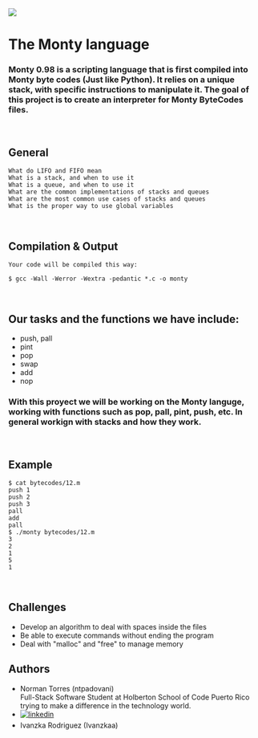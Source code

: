 <body>
<img src="https://npr.brightspotcdn.com/dims4/default/aacc2fe/2147483647/strip/true/crop/870x536+67+0/resize/880x542!/quality/90/?url=http%3A%2F%2Fnpr-brightspot.s3.amazonaws.com%2Flegacy%2Fsites%2Fradiowest%2Ffiles%2F201507%2Fmonty_python3.jpg">

<br>
<h1>The Monty language</h1>

<h3>Monty 0.98 is a scripting language that is first compiled into Monty byte codes (Just like Python). It relies on a unique stack, with specific instructions to manipulate it. The goal of this project is to create an interpreter for Monty ByteCodes files.</h3>
<br>
<h2>General</h2>

    What do LIFO and FIFO mean
    What is a stack, and when to use it
    What is a queue, and when to use it
    What are the common implementations of stacks and queues
    What are the most common use cases of stacks and queues
    What is the proper way to use global variables
<br>
<h2>Compilation & Output</h2>

    Your code will be compiled this way:

    $ gcc -Wall -Werror -Wextra -pedantic *.c -o monty
<br>
<h2>Our tasks and the functions we have include:</h2>
<ul>
<li>push, pall</li>
<li>pint</li>
<li>pop</li>
<li>swap</li>
<li>add</li>
<li>nop</li>
</ul>
<h3>With this proyect we will be working on the Monty languge, working with functions such as pop, pall, pint, push, etc. In general workign with stacks and how they work.</h3>
<br>
<h2>Example</h2>

    $ cat bytecodes/12.m
    push 1
    push 2
    push 3
    pall
    add
    pall
    $ ./monty bytecodes/12.m
    3
    2
    1
    5
    1
<br>
<h2>Challenges</h2>
<ul>
<li>Develop an algorithm to deal with spaces inside the files</li>
<li>Be able to execute commands without ending the program</li>
<li>Deal with "malloc" and "free" to manage memory</li>    
</ul>
<h2>Authors</h2>
<ul>
<li>Norman Torres (ntpadovani)</li>
    Full-Stack Software Student at Holberton School of Code Puerto Rico trying to make a difference in the technology world.
<li><a href="https://www.linkedin.com/in/norman-t-p-88979553/" target="_blank">
<img src=https://img.shields.io/badge/linkedin-%231E77B5.svg?&style=for-the-badge&logo=linkedin&logoColor=white alt=linkedin style="margin-bottom: 5px;" />
</a></li>
<li>Ivanzka Rodriguez (Ivanzkaa)</li>
</ul>
</body>
